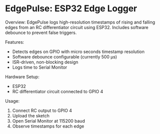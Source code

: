# EdgePulse: ESP32 Edge Logger

Overview:
EdgePulse logs high-resolution timestamps of rising and falling edges from an RC differentiator circuit using ESP32. Includes software debounce to prevent false triggers.

Features:
- Detects edges on GPIO with micro seconds timestamp resolution
- Software debounce configurable (currently 500 µs)
- ISR-driven, non-blocking design
- Logs time to Serial Monitor

Hardware Setup:
- ESP32
- RC differentiator circuit connected to GPIO 4

Usage:
1. Connect RC output to GPIO 4
2. Upload the sketch
3. Open Serial Monitor at 115200 baud
4. Observe timestamps for each edge
